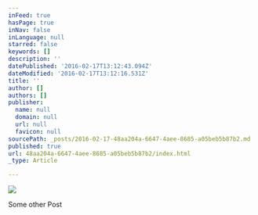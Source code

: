 ```yaml
---
inFeed: true
hasPage: true
inNav: false
inLanguage: null
starred: false
keywords: []
description: ''
datePublished: '2016-02-17T13:12:43.094Z'
dateModified: '2016-02-17T13:12:16.531Z'
title: ''
author: []
authors: []
publisher:
  name: null
  domain: null
  url: null
  favicon: null
sourcePath: _posts/2016-02-17-48aa204a-6647-4aee-8685-a05beb5b87b2.md
published: true
url: 48aa204a-6647-4aee-8685-a05beb5b87b2/index.html
_type: Article

---
```

![](https://the-grid-user-content.s3-us-west-2.amazonaws.com/6d31c637-b88f-43e3-a9f9-6404abd46c95.jpg)

Some other Post